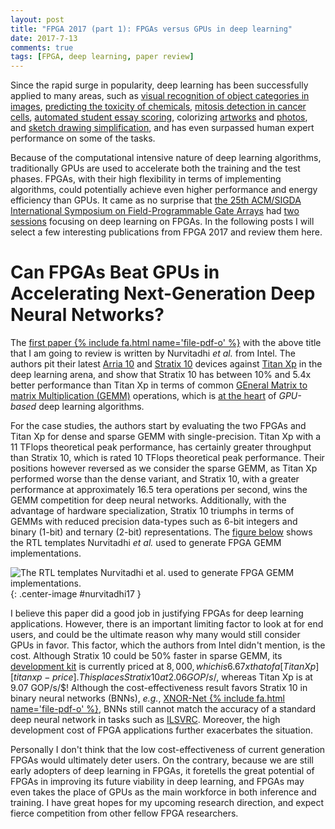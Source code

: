 ```yaml
---
layout: post
title: "FPGA 2017 (part 1): FPGAs versus GPUs in deep learning"
date: 2017-7-13
comments: true
tags: [FPGA, deep learning, paper review]
---
```


Since the rapid surge in popularity, deep learning has been successfully
applied to many areas, such as [visual recognition of object categories in
images][ilsvrc], [predicting the toxicity of chemicals][toxicity], [mitosis
detection in cancer cells][mitosis], [automated student essay scoring][aes],
colorizing [artworks][color-manga] and [photos][color-photo], and [sketch
drawing simplification][sketch], and has even surpassed human
expert performance on some of the tasks.

Because of the computational intensive nature of deep learning algorithms,
traditionally GPUs are used to accelerate both the training and the test
phases.  FPGAs, with their high flexibility in terms of implementing
algorithms, could potentially achieve even higher performance and energy
efficiency than GPUs.  It came as no surprise that [the 25th ACM/SIGDA
International Symposium on Field-Programmable Gate Arrays][fpga2017] had
[two sessions][fpga2017-program] focusing on deep learning on FPGAs.  In the
following posts I will select a few interesting publications from FPGA 2017 and
review them here.

# Can FPGAs Beat GPUs in Accelerating Next-Generation Deep Neural Networks?

The [first paper {% include fa.html name='file-pdf-o' %}][nurvitadhi17] with
the above title that I am going to review is written by Nurvitadhi *et al.*
from Intel.  The authors pit their latest [Arria 10][arria10] and [Stratix
10][stratix10] devices against [Titan Xp][titanxp] in the deep learning arena,
and show that Stratix 10 has between 10% and 5.4x better performance than Titan
Xp in terms of common [GEneral Matrix to matrix Multiplication (GEMM)][gemm]
operations, which is [at the heart][warden15] of *GPU-based* deep learning
algorithms.

For the case studies, the authors start by evaluating the two FPGAs and Titan
Xp for dense and sparse GEMM with single-precision.  Titan Xp with a 11 TFlops
theoretical peak performance, has certainly greater throughput than Stratix 10,
which is rated 10 TFlops theoretical peak performance.  Their positions however
reversed as we consider the sparse GEMM, as Titan Xp performed worse than the
dense variant, and Stratix 10, with a greater performance at approximately
16.5 tera operations per second, wins the GEMM competition for deep neural
networks.  Additionally, with the advantage of hardware specialization, Stratix
10 triumphs in terms of GEMMs with reduced precision data-types such as 6-bit
integers and binary (1-bit) and ternary (2-bit) representations.  The [figure
below](#nurvitadhi17) shows the RTL templates Nurvitadhi *et al.* used to
generate FPGA GEMM implementations.

![The RTL templates Nurvitadhi *et al.* used to generate FPGA GEMM
implementations.](/assets/images/nurvitadhi17.png){:
.center-image #nurvitadhi17 }

I believe this paper did a good job in justifying FPGAs for deep learning
applications.  However, there is an important limiting factor to look at for
end users, and could be the ultimate reason why many would still consider
GPUs in favor.  This factor, which the authors from Intel didn't mention,
is the cost.  Although Stratix 10 could be 50% faster in sparse GEMM, its
[development kit][stratix10-devkit] is currently priced at $8,000, which is
6.67x that of a [Titan Xp][titanxp-price].  This places Stratix 10 at 2.06
GOP/s/$, whereas Titan Xp is at 9.07 GOP/s/$!  Although the cost-effectiveness
result favors Stratix 10 in binary neural networks (BNNs), *e.g.*, [XNOR-Net {%
include fa.html name='file-pdf-o' %}][xnor-net], BNNs still cannot match the
accuracy of a standard deep neural network in tasks such as [ILSVRC][ilsvrc].
Moreover, the high development cost of FPGA applications further exacerbates
the situation.

Personally I don't think that the low cost-effectiveness of current generation
FPGAs would ultimately deter users.  On the contrary, because we are still
early adopters of deep learning in FPGAs, it foretells the great potential of
FPGAs in improving its future viability in deep learning, and FPGAs may even
takes the place of GPUs as the main workforce in both inference and training.
I have great hopes for my upcoming research direction, and expect fierce
competition from other fellow FPGA researchers.


[ilsvrc]: http://www.image-net.org/challenges/LSVRC/
[toxicity]: http://www.nature.com/nbt/journal/v33/n9/full/nbt.3299.html
[mitosis]: http://people.idsia.ch/~ciresan/data/isbi2014.pdf
[aes]: https://www.kaggle.com/c/asap-aes
[color-manga]: http://kvfrans.com/coloring-and-shading-line-art-automatically-through-conditional-gans/
[color-photo]: http://richzhang.github.io/colorization/
[sketch]: http://hi.cs.waseda.ac.jp/~esimo/en/research/sketch/
[fpga2017]: http://isfpga.org/fpga2017/index.html
[fpga2017-program]: http://isfpga.org/fpga2017/program.html
[arria10]: https://www.altera.com/products/fpga/arria-series/arria-10/overview.html
[stratix10]: https://www.altera.com/products/fpga/stratix-series/stratix-10/overview.html
[titanxp]: https://www.nvidia.com/en-us/geforce/products/10series/titan-xp/
[nurvitadhi17]: http://jaewoong.org/pubs/fpga17-next-generation-dnns.pdf
[gemm]: https://en.wikipedia.org/wiki/Basic_Linear_Algebra_Subprograms#Level_3
[warden15]: https://petewarden.com/2015/04/20/why-gemm-is-at-the-heart-of-deep-learning/
[stratix10-devkit]: https://www.altera.com/products/boards_and_kits/dev-kits/altera/kit-s10-fpga.html
[titanxp-price]: https://www.nvidia.com/en-us/geforce/products/10series/geforce-store/
[xnor-net]: https://arxiv.org/pdf/1603.05279.pdf
